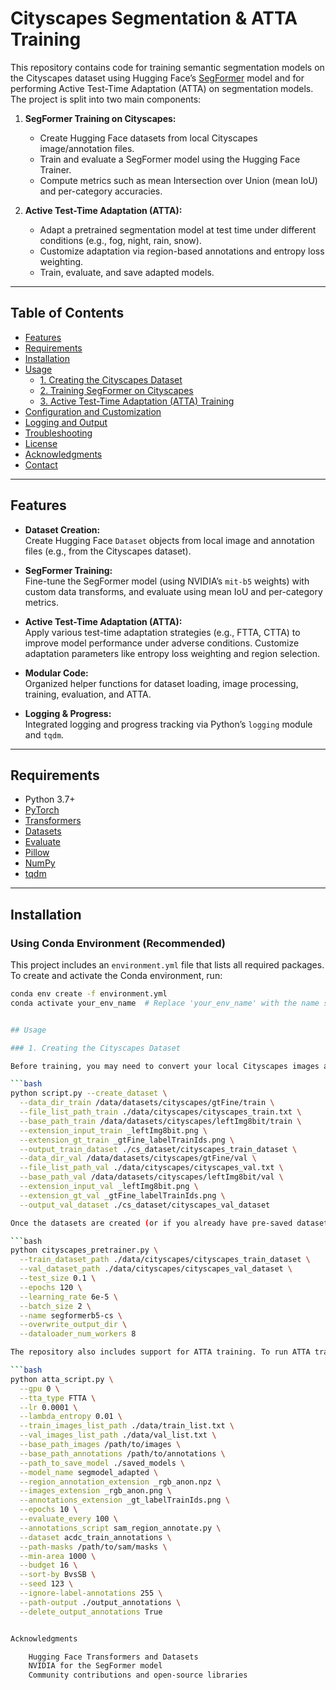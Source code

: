 # Cityscapes Segmentation & ATTA Training

This repository contains code for training semantic segmentation models on the Cityscapes dataset using Hugging Face’s [SegFormer](https://huggingface.co/docs/transformers/model_doc/segformer) model and for performing Active Test-Time Adaptation (ATTA) on segmentation models. The project is split into two main components:

1. **SegFormer Training on Cityscapes:**  
   - Create Hugging Face datasets from local Cityscapes image/annotation files.
   - Train and evaluate a SegFormer model using the Hugging Face Trainer.
   - Compute metrics such as mean Intersection over Union (mean IoU) and per-category accuracies.

2. **Active Test-Time Adaptation (ATTA):**  
   - Adapt a pretrained segmentation model at test time under different conditions (e.g., fog, night, rain, snow).
   - Customize adaptation via region-based annotations and entropy loss weighting.
   - Train, evaluate, and save adapted models.

---

## Table of Contents

- [Features](#features)
- [Requirements](#requirements)
- [Installation](#installation)
- [Usage](#usage)
  - [1. Creating the Cityscapes Dataset](#1-creating-the-cityscapes-dataset)
  - [2. Training SegFormer on Cityscapes](#2-training-segformer-on-cityscapes)
  - [3. Active Test-Time Adaptation (ATTA) Training](#3-active-test-time-adaptation-atta-training)
- [Configuration and Customization](#configuration-and-customization)
- [Logging and Output](#logging-and-output)
- [Troubleshooting](#troubleshooting)
- [License](#license)
- [Acknowledgments](#acknowledgments)
- [Contact](#contact)

---

## Features

- **Dataset Creation:**  
  Create Hugging Face `Dataset` objects from local image and annotation files (e.g., from the Cityscapes dataset).

- **SegFormer Training:**  
  Fine-tune the SegFormer model (using NVIDIA’s `mit-b5` weights) with custom data transforms, and evaluate using mean IoU and per-category metrics.

- **Active Test-Time Adaptation (ATTA):**  
  Apply various test-time adaptation strategies (e.g., FTTA, CTTA) to improve model performance under adverse conditions. Customize adaptation parameters like entropy loss weighting and region selection.

- **Modular Code:**  
  Organized helper functions for dataset loading, image processing, training, evaluation, and ATTA.

- **Logging & Progress:**  
  Integrated logging and progress tracking via Python’s `logging` module and `tqdm`.

---

## Requirements

- Python 3.7+
- [PyTorch](https://pytorch.org/)
- [Transformers](https://github.com/huggingface/transformers)
- [Datasets](https://github.com/huggingface/datasets)
- [Evaluate](https://github.com/huggingface/evaluate)
- [Pillow](https://python-pillow.org/)
- [NumPy](https://numpy.org/)
- [tqdm](https://github.com/tqdm/tqdm)

---

## Installation

### Using Conda Environment (Recommended)

This project includes an `environment.yml` file that lists all required packages. To create and activate the Conda environment, run:

```bash
conda env create -f environment.yml
conda activate your_env_name  # Replace 'your_env_name' with the name specified in environment.yml


## Usage

### 1. Creating the Cityscapes Dataset

Before training, you may need to convert your local Cityscapes images and annotations into a Hugging Face dataset. To create and save the datasets, run:

```bash
python script.py --create_dataset \
  --data_dir_train /data/datasets/cityscapes/gtFine/train \
  --file_list_path_train ./data/cityscapes/cityscapes_train.txt \
  --base_path_train /data/datasets/cityscapes/leftImg8bit/train \
  --extension_input_train _leftImg8bit.png \
  --extension_gt_train _gtFine_labelTrainIds.png \
  --output_train_dataset ./cs_dataset/cityscapes_train_dataset \
  --data_dir_val /data/datasets/cityscapes/gtFine/val \
  --file_list_path_val ./data/cityscapes/cityscapes_val.txt \
  --base_path_val /data/datasets/cityscapes/leftImg8bit/val \
  --extension_input_val _leftImg8bit.png \
  --extension_gt_val _gtFine_labelTrainIds.png \
  --output_val_dataset ./cs_dataset/cityscapes_val_dataset

Once the datasets are created (or if you already have pre-saved datasets), you can train the segmentation model with:

```bash
python cityscapes_pretrainer.py \
  --train_dataset_path ./data/cityscapes/cityscapes_train_dataset \
  --val_dataset_path ./data/cityscapes/cityscapes_val_dataset \
  --test_size 0.1 \
  --epochs 120 \
  --learning_rate 6e-5 \
  --batch_size 2 \
  --name segformerb5-cs \
  --overwrite_output_dir \
  --dataloader_num_workers 8

The repository also includes support for ATTA training. To run ATTA training, use the dedicated script (e.g., atta_script.py):

```bash
python atta_script.py \
  --gpu 0 \
  --tta_type FTTA \
  --lr 0.0001 \
  --lambda_entropy 0.01 \
  --train_images_list_path ./data/train_list.txt \
  --val_images_list_path ./data/val_list.txt \
  --base_path_images /path/to/images \
  --base_path_annotations /path/to/annotations \
  --path_to_save_model ./saved_models \
  --model_name segmodel_adapted \
  --region_annotation_extension _rgb_anon.npz \
  --images_extension _rgb_anon.png \
  --annotations_extension _gt_labelTrainIds.png \
  --epochs 10 \
  --evaluate_every 100 \
  --annotations_script sam_region_annotate.py \
  --dataset acdc_train_annotations \
  --path-masks /path/to/sam/masks \
  --min-area 1000 \
  --budget 16 \
  --sort-by BvsSB \
  --seed 123 \
  --ignore-label-annotations 255 \
  --path-output ./output_annotations \
  --delete_output_annotations True


Acknowledgments

    Hugging Face Transformers and Datasets
    NVIDIA for the SegFormer model
    Community contributions and open-source libraries